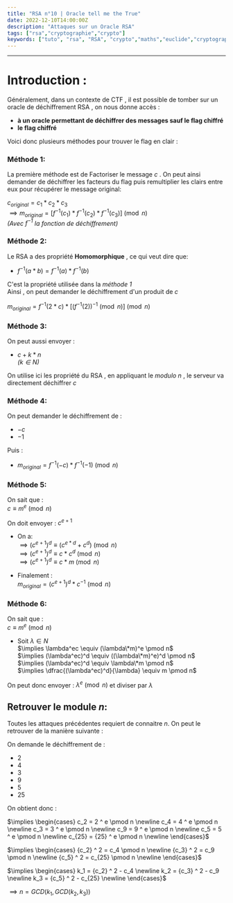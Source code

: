 ```yaml
---
title: "RSA n°10 | Oracle tell me the True"
date: 2022-12-10T14:00:00Z
description: "Attaques sur un Oracle RSA"
tags: ["rsa","cryptographie","crypto"]
keywords: ["tuto", "rsa", "RSA", "crypto","maths","euclide","cryptographie","cryptography","pgcd"]
---
```

[//]: <> (Created By Vozec 10/12/2021)
---
# Introduction :  
Généralement, dans un contexte de CTF , il est possible de tomber sur un oracle de déchiffrement RSA , on nous donne accès :
- **à un oracle permettant de déchiffrer des messages sauf le flag chiffré**
- **le flag chiffré**

Voici donc plusieurs méthodes pour trouver le flag en clair :


### Méthode 1:

La première méthode est de Factoriser le message $c$ .
On peut ainsi demander de déchiffrer les facteurs du flag puis remultiplier les clairs entre eux pour récupérer le message original:

$c_{original} =c_1 * c_2 * c_3$  
$\implies m_{original} = [f^{-1}(c_1)* f^{-1}(c_2)* f^{-1}(c_3)] \pmod n$  
*(Avec $f^{-1}$  la fonction de déchiffrement)*

### Méthode 2:
Le RSA a des propriété **Homomorphique** , ce qui veut dire que:
 - $f^{-1}(a*b) = f^{-1}(a)*f^{-1}(b)$  

C'est la propriété utilisée dans la *méthode 1*  
Ainsi , on peut demander le déchiffrement d'un produit de $c$

$m_{original} = f^{-1}(2*c) * [({f^{-1}(2)})^{-1}\pmod n] \pmod n$


### Méthode 3:
On peut aussi envoyer :
- $c+k*n$  
*($k \in N$)*

On utilise ici les propriété du RSA , en appliquant le *modulo n* , le serveur va directement déchiffrer *c*

### Méthode 4:
On peut demander le déchiffrement de :
- $-c$
- $-1$

Puis :
- $m_{original} = f^{-1}(-c) * f^{-1}(-1) \pmod n$

### Méthode 5:
On sait que :  
$c \equiv m^e \pmod n$  

On doit envoyer : $c^{e+1}$
- On a:  
  $\implies (c^{e+1})^d \equiv (c^{e*d} + c^d ) \pmod n$  
  $\implies (c^{e+1})^d \equiv c * c^d \pmod n$  
  $\implies (c^{e+1})^d \equiv c * m \pmod n$  

- Finalement :  
  $m_{original} =  (c^{e+1})^d * c^{-1} \pmod n$

### Méthode 6:

On sait que :  
$c \equiv m^e \pmod n$  
- Soit $\lambda \in N$  
$\implies \lambda^ec \equiv (\lambda\*m)^e \pmod n$  
$\implies (\lambda^ec)^d \equiv ((\lambda\*m)^e)^d \pmod n$  
$\implies (\lambda^ec)^d \equiv \lambda\*m \pmod n$  
$\implies \dfrac{(\lambda^ec)^d}{\lambda} \equiv m \pmod n$  

On peut donc envoyer : $\lambda^e \pmod n$ et diviser par $\lambda$

## Retrouver le module $n$:
Toutes les attaques précédentes requiert de connaitre $n$.
On peut le retrouver de la manière suivante :

On demande le déchiffrement de :
- 2
- 4
- 3
- 9
- 5
- 25

On obtient donc :

$\implies \begin{cases}
c_2 = 2 ^ e \pmod n \newline
c_4 = 4 ^ e \pmod n \newline
c_3 = 3 ^ e \pmod n \newline
c_9 = 9 ^ e \pmod n \newline
c_5 = 5 ^ e \pmod n \newline
c_{25} = {25} ^ e \pmod n \newline
\end{cases}$

$\implies \begin{cases}
{c_2} ^ 2 = c_4 \pmod n \newline
{c_3} ^ 2 = c_9 \pmod n \newline
{c_5} ^ 2 = c_{25}  \pmod n \newline
\end{cases}$

$\implies \begin{cases}
k_1 = {c_2} ^ 2 - c_4  \newline
k_2 = {c_3} ^ 2 - c_9  \newline
k_3 = {c_5} ^ 2 - c_{25} \newline
\end{cases}$

$\implies n = GCD(k_1,GCD(k_2,k_3))$
